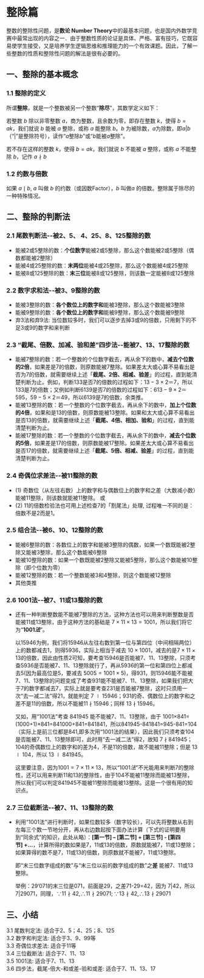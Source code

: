 # 整除篇

整数的整除性问题，是**数论 Number Theory**中的最基本问题，也是国内外数学竞赛中最常出现的内容之一．由于整数性质的论证是具体、严格、富有技巧，它既容易使学生接受，又是培养学生逻辑思维和推理能力的一个有效课题。因此，了解一些整数的性质和整除性问题的解法是很有必要的。


## 一、整除的基本概念

### 1.1 整除的定义

所谓**整除**，就是一个整数被另一个整数“**除尽**”，其数学定义如下：

  若整数 $b$ 除以非零整数 $a$，商为整数，且余数为零，即存在整数 $k$，使得 $b=ak$，我们就说 $b$ 能被 $a$ 整除，或称 $a$ 能整除 $b$。$b$ 为被除数，$a$为除数，即$a|b$（“|”是整除符号），读作“$a$整除$b$”或“$b$能被$a$整除”。

  若不存在这样的整数 $k$，使得 $b=ak$，我们就说 $b$ 不能被 $a$ 整除，或称 $a$ 不能整除 $b$，记作 $a \nmid b$

### 1.2 约数与倍数

如果 $a\mid b$, $a$ 叫做 $b$ 的约数（或因数Factor），$b$ 叫做$a$ 的倍数。整除属于除尽的一种特殊情况。   


## 二、整除的判断法

### 2.1 尾数判断法--被2、5、 4、25、8、125整除的数

- 能被2或5整除的数：**个位数字**能被2或5整除，那么这个数能被2或5整除（偶数都能被2整除）
- 能被4或25整除的数：**末两位**能被4或25整除，那么这个数能被4或25整除
- 能被8或125整除的数：**末三位**能被8或125整除，则该数一定能被8或125整除
  
### 2.2 数字求和法--被3、9整除的数

- 能被3整除的数：**各个数位上的数字和**能被3整除，那么这个数能被3整除
- 能被9整除的数：**各个数位上的数字和**能被9整除，那么这个数能被9整除
- 弃3法和弃9法: 当位数较多时，我们可以逐步去掉3或9的倍数，只用剩下的不足3或9的数字和来判断
  
### 2.3 “截尾、倍数、加减、验和差”四步法--能被7、13、17整除的数

- 能被7整除的数：若一个整数的个位数字截去，再从余下的数中，**减去个位数的2倍**，如果差是7的倍数，则原数能被7整除。如果差太大或心算不易看出是否为7的倍数，就需要继续上述「**截尾、2倍、相减、验差**」的过程，直到能清楚判断为止。例如，判断133是否7的倍数的过程如下：$13-3\times 2＝7$，所以133是7的倍数；又例如判断6139是否7的倍数的过程如下：$613-9×2＝595，59-5×2＝49$，所以6139是7的倍数，余类推。
- 能被13整除的数：若一个整数的个位数字截去，再从余下的数中，**加上个位数的4倍**，如果和是13的倍数，则原数能被13整除。如果和太大或心算不易看出是否13的倍数，就需要继续上述「**截尾、4倍、相加、验和**」的过程，直到能清楚判断为止。
- 能被17整除的数：若一个整数的个位数字截去，再从余下的数中，**减去个位数的5倍**，如果差是17的倍数，则原数能被17整除。如果差太大或心算不易看出是否17的倍数，就需要继续上述「**截尾、5倍、相减、验差**」的过程，直到能清楚判断为止。

### 2.4 奇偶位求差法--被11整除的数

- (1) 奇数位（从左往右数）上的数字和与偶数位上的数字和之差（大数减小数）能被11整除，则该数就能被11整除。 或
- (2) 11的倍数检验法也可用上述检查7的「割尾法」处理, 过程唯一不同的是：倍数不是2而是1。

### 2.5 组合法--被6、10、12整除的数

- 能被6整除的数：各数位上的数字和能被3整除的偶数，如果一个数既能被2整除又能被3整除，那么这个数能被6整除
- 能被10整除的数：如果一个数既能被2整除又能被5整除，那么这个数能被10整除（即个位数为零）
- 能被12整除的数：若一个整数能被3和4整除，则这个数能被12整除
- 其他类推

### 2.6 1001法--被7、11或13整除的数

- 还有一种判断整数能不能被7整除的方法，这种方法也可以用来判断整数是否能被11或13整除，由于这种方法的基础是 $7×11×13=1001$，所以我们将它为“**$1001法$**”。 

    以15946为例，我们将15946从左往右数到第一位与第四位（中间相隔两位）上的数都减去1，则得5936，实际上相当于减去 $10×1001$，减去的是$7\times11\times13$的倍数，因此由性质2可知，要考查15946是否能被7、11、13整除，只须考查5936是否能被7、11、13整除就行了，再从5936的第一位和第四位上都减去5(因为最高位是5，要减去 $5005=1001\times5$)，得931，则15946能不能被7、11、13整除的问题变成了考查931能不能被7、11、13整除，如果我们把大于7的数字都减去7，实际上就是要考查231是否能被7整除，这时只须用一次“去一减二法”得21，就能判定 7  $\mid$ 15946；931的奇、偶数位上的数字和之差不是11的倍数，所以不能被11 $\nmid$ 15946；同样 13 $\nmid$ 15946。 

    又如，用“1001法”考查 841945 能不能被7、11、13整除，由于 1001×841=(1000+1)×841=841000+841=841841，所以841945-841841=945-841=104 （实际上是前三位都是841,即多次用“1001法的结果），因此我们只须考查104是否能被7、11、13整除即可，此时用“去一减二法”得2，故知 7 $\nmid$ 841945；104的奇偶数位上的数字和的差为4，不是11的倍数，故不能被11整除；但是 13 $\mid$ 104，所以 13 $\mid$ 841945。 

    这里要注意，因为$1001=7×11×13$，所以“$1001法$”不光能用来判断7的整除性，还可以用来判断11和13的整除性，由于104不能被11整除而能被13整除，所以我们可以判定841945不能被11整除而能被13整除。这是一个很有用的知识点。 

### 2.7 三位截断法--被7、11、13整除的数

- 利用“1001法”进行判断时，如果位数较多（数字较长），可以先将整数从右到左每三个数一节地分开，再从右边数起按下面办法计算（下式的证明要用到“同余式”的知识，此处从略）：**[第一节] – [第二节] + [第三节] - [第四节] +…**，计算所得的数如果是7，11或13的倍数，原数就能被7，11或13整除；如果算得的数不是7，11或13的倍数，则原数就不能被7，11或13整除。 

  即“末三位数字组成的数”与“末三位以前的数字组成的数”之**差** 能被7、11或13整除。

  举例：29‘071的末三位是071，前面是29，之差71-29=42，因为 7|42，所以 7|29071，同理，$\because 11\nmid42, \therefore 11\nmid 29071;\because 13\nmid42, \therefore 13\nmid 29071$


## 三、小结

3.1 尾数判定法: 适合于2、5；4、25；8、125   
3.2 数字和判定法: 适合于3、9、99等   
3.3 奇偶位求差法: 适合于11等   
3.4 三位截断法: 适合于7、11、13    
3.5 1001法: 适合于7、11、13   
3.6 四步法，截尾-倍大-和或差-验和或差: 适合于7、11、13、17    
